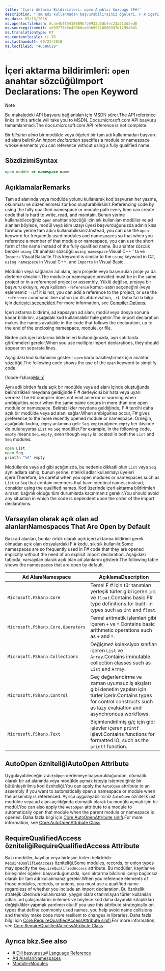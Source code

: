 ```yaml
---
title: 'İçeri Aktarma Bildirimleri: open Anahtar Sözcüğü (F#)'
description: 'Tam adı kullanmadan başvurabilirsiniz öğeleri, F # içeri aktarma bildirimleri ve bir modülde veya ad alanı nasıl belirlediği hakkında bilgi edinin.'
ms.date: 05/16/2016
ms.openlocfilehash: 8cae4b4f5418689bfb0933b7db4ec23a313d5ed8
ms.sourcegitcommit: ad99773e5e45068ce03b99518008397e1299e0d1
ms.translationtype: MT
ms.contentlocale: tr-TR
ms.lasthandoff: 09/22/2018
ms.locfileid: "46586629"
---
```

# <a name="import-declarations-the-open-keyword"></a><span data-ttu-id="51e4c-103">İçeri aktarma bildirimleri: `open` anahtar sözcüğü</span><span class="sxs-lookup"><span data-stu-id="51e4c-103">Import Declarations: The `open` Keyword</span></span>

> [!NOTE]
<span data-ttu-id="51e4c-104">Bu makaledeki API başvuru bağlantıları için MSDN sürer.</span><span class="sxs-lookup"><span data-stu-id="51e4c-104">The API reference links in this article will take you to MSDN.</span></span>  <span data-ttu-id="51e4c-105">Docs.microsoft.com API başvuru tamamlanmadı.</span><span class="sxs-lookup"><span data-stu-id="51e4c-105">The docs.microsoft.com API reference is not complete.</span></span>

<span data-ttu-id="51e4c-106">Bir *bildirim alma* bir modülde veya öğeleri bir tam adı kullanmadan başvuru ad alanı belirtir.</span><span class="sxs-lookup"><span data-stu-id="51e4c-106">An *import declaration* specifies a module or namespace whose elements you can reference without using a fully qualified name.</span></span>

## <a name="syntax"></a><span data-ttu-id="51e4c-107">Sözdizimi</span><span class="sxs-lookup"><span data-stu-id="51e4c-107">Syntax</span></span>

```fsharp
open module-or-namespace-name
```

## <a name="remarks"></a><span data-ttu-id="51e4c-108">Açıklamalar</span><span class="sxs-lookup"><span data-stu-id="51e4c-108">Remarks</span></span>

<span data-ttu-id="51e4c-109">Tam ad alanında veya modülde yolunu kullanarak kod başvuran her yazma, okunması ve düzenlenmesi zor kod oluşturabilirsiniz.</span><span class="sxs-lookup"><span data-stu-id="51e4c-109">Referencing code by using the fully qualified namespace or module path every time can create code that is hard to write, read, and maintain.</span></span> <span data-ttu-id="51e4c-110">Bunun yerine kullanabileceğiniz `open` anahtar sözcüğü için sık kullanılan modüller ve ad alanları böylece, modül veya isim uzayı üyesi başvurduğunuzda adının kısa formunu yerine tam adını kullanabilirsiniz.</span><span class="sxs-lookup"><span data-stu-id="51e4c-110">Instead, you can use the `open` keyword for frequently used modules and namespaces so that when you reference a member of that module or namespace, you can use the short form of the name instead of the fully qualified name.</span></span> <span data-ttu-id="51e4c-111">Bu anahtar sözcük benzer `using` C# anahtar sözcüğü `using namespace` Visual C++ ' ta ve `Imports` Visual Basic'te.</span><span class="sxs-lookup"><span data-stu-id="51e4c-111">This keyword is similar to the `using` keyword in C#, `using namespace` in Visual C++, and `Imports` in Visual Basic.</span></span>

<span data-ttu-id="51e4c-112">Modülün veya sağlanan ad alanı, aynı projede veya başvurulan proje ya da derleme olmalıdır.</span><span class="sxs-lookup"><span data-stu-id="51e4c-112">The module or namespace provided must be in the same project or in a referenced project or assembly.</span></span> <span data-ttu-id="51e4c-113">Yüklü değilse, projeye bir başvuru ekleyin, veya kullanın `-reference` komut`-`satırı seçeneğini (veya eşlememiz `-r`).</span><span class="sxs-lookup"><span data-stu-id="51e4c-113">If it is not, you can add a reference to the project, or use the `-reference` command`-`line option (or its abbreviation, `-r`).</span></span> <span data-ttu-id="51e4c-114">Daha fazla bilgi için [derleyici seçenekleri](compiler-options.md).</span><span class="sxs-lookup"><span data-stu-id="51e4c-114">For more information, see [Compiler Options](compiler-options.md).</span></span>

<span data-ttu-id="51e4c-115">İçeri aktarma bildirimi, ad kapsayan ad alanı, modül veya dosya sonuna kadar bildirimi, aşağıdaki kod kullanılabilir hale getirir.</span><span class="sxs-lookup"><span data-stu-id="51e4c-115">The import declaration makes the names available in the code that follows the declaration, up to the end of the enclosing namespace, module, or file.</span></span>

<span data-ttu-id="51e4c-116">Birden çok içeri aktarma bildirimleri kullandığınızda, ayrı satırlarda görünmeleri gerekir.</span><span class="sxs-lookup"><span data-stu-id="51e4c-116">When you use multiple import declarations, they should appear on separate lines.</span></span>

<span data-ttu-id="51e4c-117">Aşağıdaki kod kullanımını gösterir `open` kodu basitleştirmek için anahtar sözcüğü.</span><span class="sxs-lookup"><span data-stu-id="51e4c-117">The following code shows the use of the `open` keyword to simplify code.</span></span>

[!code-fsharp[Main](../../../samples/snippets/fsharp/lang-ref-2/snippet6801.fs)]

<span data-ttu-id="51e4c-118">Aynı adlı birden fazla açık bir modülde veya ad alanı içinde oluştuğunda belirsizlikleri meydana geldiğinde F # derleyicisi bir hata veya uyarı vermez.</span><span class="sxs-lookup"><span data-stu-id="51e4c-118">The F# compiler does not emit an error or warning when ambiguities occur when the same name occurs in more than one open module or namespace.</span></span> <span data-ttu-id="51e4c-119">Belirsizlikler meydana geldiğinde, F # tercihi daha açık bir modülde veya ad alanı sağlar.</span><span class="sxs-lookup"><span data-stu-id="51e4c-119">When ambiguities occur, F# gives preference to the more recently opened module or namespace.</span></span> <span data-ttu-id="51e4c-120">Örneğin, aşağıdaki kodda, `empty` anlamına gelir `Seq.empty`rağmen `empty` her ikisinde de bulunuyorsa `List` ve `Seq` modüller.</span><span class="sxs-lookup"><span data-stu-id="51e4c-120">For example, in the following code, `empty` means `Seq.empty`, even though `empty` is located in both the `List` and `Seq` modules.</span></span>

```fsharp
open List
open Seq
printfn "%A" empty
```

<span data-ttu-id="51e4c-121">Modüllerde veya ad gibi açtığınızda, bu nedenle dikkatli olun `List` veya `Seq` aynı adlara sahip; bunun yerine, nitelikli adlar kullanmayı üyeleri içerir.</span><span class="sxs-lookup"><span data-stu-id="51e4c-121">Therefore, be careful when you open modules or namespaces such as `List` or `Seq` that contain members that have identical names; instead, consider using the qualified names.</span></span> <span data-ttu-id="51e4c-122">Kod üzerinde içeri aktarma bildirimleri sırasını bağımlı olduğu tüm durumlarda kaçınmanız gerekir.</span><span class="sxs-lookup"><span data-stu-id="51e4c-122">You should avoid any situation in which the code is dependent upon the order of the import declarations.</span></span>

## <a name="namespaces-that-are-open-by-default"></a><span data-ttu-id="51e4c-123">Varsayılan olarak açık olan ad alanları</span><span class="sxs-lookup"><span data-stu-id="51e4c-123">Namespaces That Are Open by Default</span></span>

<span data-ttu-id="51e4c-124">Bazı ad alanları, bunlar örtük olarak açık içeri aktarma bildirimi gerek olmadan açık olan dosyalardaki F # kodu, sık sık kullanılır.</span><span class="sxs-lookup"><span data-stu-id="51e4c-124">Some namespaces are so frequently used in F# code that they are opened implicitly without the need of an explicit import declaration.</span></span> <span data-ttu-id="51e4c-125">Aşağıdaki tabloda, varsayılan olarak açık olan ad alanlarını gösterir.</span><span class="sxs-lookup"><span data-stu-id="51e4c-125">The following table shows the namespaces that are open by default.</span></span>

|<span data-ttu-id="51e4c-126">Ad Alanı</span><span class="sxs-lookup"><span data-stu-id="51e4c-126">Namespace</span></span>|<span data-ttu-id="51e4c-127">Açıklama</span><span class="sxs-lookup"><span data-stu-id="51e4c-127">Description</span></span>|
|---------|-----------|
|`Microsoft.FSharp.Core`|<span data-ttu-id="51e4c-128">Temel F # için tür tanımları yerleşik türler gibi içeren `int` ve `float`.</span><span class="sxs-lookup"><span data-stu-id="51e4c-128">Contains basic F# type definitions for built-in types such as `int` and `float`.</span></span>|
|`Microsoft.FSharp.Core.Operators`|<span data-ttu-id="51e4c-129">Temel aritmetik işlemleri gibi içeren `+` ve `*`.</span><span class="sxs-lookup"><span data-stu-id="51e4c-129">Contains basic arithmetic operations such as `+` and `*`.</span></span>|
|`Microsoft.FSharp.Collections`|<span data-ttu-id="51e4c-130">Değişmez koleksiyon sınıfları içeren `List` ve `Array`.</span><span class="sxs-lookup"><span data-stu-id="51e4c-130">Contains immutable collection classes such as `List` and `Array`.</span></span>|
|`Microsoft.FSharp.Control`|<span data-ttu-id="51e4c-131">Geç değerlendirme ve zaman uyumsuz iş akışları gibi denetim yapıları için türler içerir.</span><span class="sxs-lookup"><span data-stu-id="51e4c-131">Contains types for control constructs such as lazy evaluation and asynchronous workflows.</span></span>|
|`Microsoft.FSharp.Text`|<span data-ttu-id="51e4c-132">Biçimlendirilmiş g/ç için gibi işlevler içeren `printf` işlevi.</span><span class="sxs-lookup"><span data-stu-id="51e4c-132">Contains functions for formatted IO, such as the `printf` function.</span></span>|

## <a name="autoopen-attribute"></a><span data-ttu-id="51e4c-133">AutoOpen özniteliği</span><span class="sxs-lookup"><span data-stu-id="51e4c-133">AutoOpen Attribute</span></span>

<span data-ttu-id="51e4c-134">Uygulayabileceğiniz `AutoOpen` derlemeye başvurulduğundan, otomatik olarak bir ad alanında veya modülde açmak isteyip istemediğiniz bir bütünleştirilmiş kod özniteliği.</span><span class="sxs-lookup"><span data-stu-id="51e4c-134">You can apply the `AutoOpen` attribute to an assembly if you want to automatically open a namespace or module when the assembly is referenced.</span></span> <span data-ttu-id="51e4c-135">Ayrıca uygulayabilirsiniz `AutoOpen` öznitelik üst modülde veya ad alanı açıldığında otomatik olarak bu modülü açmak için bir modül.</span><span class="sxs-lookup"><span data-stu-id="51e4c-135">You can also apply the `AutoOpen` attribute to a module to automatically open that module when the parent module or namespace is opened.</span></span> <span data-ttu-id="51e4c-136">Daha fazla bilgi için [Core.AutoOpenAttribute sınıfı](https://msdn.microsoft.com/visualfsharpdocs/conceptual/core.autoopenattribute-class-%5bfsharp%5d).</span><span class="sxs-lookup"><span data-stu-id="51e4c-136">For more information, see [Core.AutoOpenAttribute Class](https://msdn.microsoft.com/visualfsharpdocs/conceptual/core.autoopenattribute-class-%5bfsharp%5d).</span></span>

## <a name="requirequalifiedaccess-attribute"></a><span data-ttu-id="51e4c-137">RequireQualifiedAccess özniteliği</span><span class="sxs-lookup"><span data-stu-id="51e4c-137">RequireQualifiedAccess Attribute</span></span>

<span data-ttu-id="51e4c-138">Bazı modüller, kayıtlar veya birleşim türleri belirtebilir `RequireQualifiedAccess` özniteliği.</span><span class="sxs-lookup"><span data-stu-id="51e4c-138">Some modules, records, or union types may specify the `RequireQualifiedAccess` attribute.</span></span> <span data-ttu-id="51e4c-139">Bu modüller, kayıtlar ve birleşimler öğeleri başvurduğunuzda, içeri aktarma bildirimi içerip bağımsız olarak bir tam adı kullanmanız gerekir.</span><span class="sxs-lookup"><span data-stu-id="51e4c-139">When you reference elements of those modules, records, or unions, you must use a qualified name regardless of whether you include an import declaration.</span></span> <span data-ttu-id="51e4c-140">Bu öznitelik stratejik üzerinde kullanırsanız, yaygın olarak tanımlayan türler kullanılan adları, ad çakışmalarını önlemek ve böylece kod daha dayanıklı kitaplıkları değişiklikler yapmak yardımcı olur.</span><span class="sxs-lookup"><span data-stu-id="51e4c-140">If you use this attribute strategically on types that define commonly used names, you help avoid name collisions and thereby make code more resilient to changes in libraries.</span></span> <span data-ttu-id="51e4c-141">Daha fazla bilgi için [Core.RequireQualifiedAccessAttribute sınıfı](https://msdn.microsoft.com/visualfsharpdocs/conceptual/core.requirequalifiedaccessattribute-class-%5Bfsharp%5D).</span><span class="sxs-lookup"><span data-stu-id="51e4c-141">For more information, see [Core.RequireQualifiedAccessAttribute Class](https://msdn.microsoft.com/visualfsharpdocs/conceptual/core.requirequalifiedaccessattribute-class-%5Bfsharp%5D).</span></span>

## <a name="see-also"></a><span data-ttu-id="51e4c-142">Ayrıca bkz.</span><span class="sxs-lookup"><span data-stu-id="51e4c-142">See also</span></span>

- [<span data-ttu-id="51e4c-143"># Dili başvurusu</span><span class="sxs-lookup"><span data-stu-id="51e4c-143"># Language Reference</span></span>](index.md)
- [<span data-ttu-id="51e4c-144">Ad Alanları</span><span class="sxs-lookup"><span data-stu-id="51e4c-144">Namespaces</span></span>](namespaces.md)
- [<span data-ttu-id="51e4c-145">Modüller</span><span class="sxs-lookup"><span data-stu-id="51e4c-145">Modules</span></span>](modules.md)
